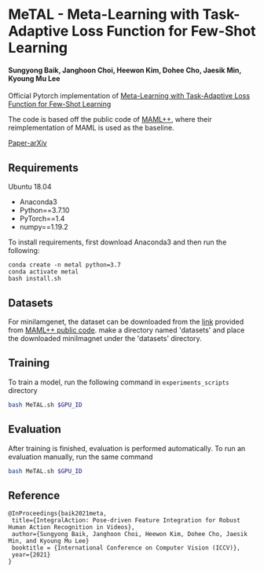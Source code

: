 # MeTAL - Meta-Learning with Task-Adaptive Loss Function for Few-Shot Learning
#### Sungyong Baik, Janghoon Choi, Heewon Kim, Dohee Cho, Jaesik Min, Kyoung Mu Lee

Official Pytorch implementation of [Meta-Learning with Task-Adaptive Loss Function for Few-Shot Learning](https://openaccess.thecvf.com/content/ICCV2021/papers/Baik_Meta-Learning_With_Task-Adaptive_Loss_Function_for_Few-Shot_Learning_ICCV_2021_paper.pdf)

The code is based off the public code of [MAML++](https://github.com/AntreasAntoniou/HowToTrainYourMAMLPytorch), where their reimplementation of MAML is used as the baseline.

[Paper-arXiv](http://arxiv.org/abs/2110.03909)

## Requirements

Ubuntu 18.04
- Anaconda3
- Python==3.7.10
- PyTorch==1.4
- numpy==1.19.2

To install requirements, first download Anaconda3 and then run the following:
```setup
conda create -n metal python=3.7
conda activate metal
bash install.sh
```

## Datasets
For miniIamgenet, the dataset can be downloaded from the [link](https://drive.google.com/file/d/1qQCoGoEJKUCQkk8roncWH7rhPN7aMfBr/view) provided from [MAML++ public code](https://github.com/AntreasAntoniou/HowToTrainYourMAMLPytorch).
make a directory named 'datasets' and place the downloaded miniImagnet under the 'datasets' directory.

## Training

To train a model, run the following command in `experiments_scripts` directory

```bash
bash MeTAL.sh $GPU_ID
```

## Evaluation

After training is finished, evaluation is performed automatically.
To run an evaluation manually, run the same command

```bash
bash MeTAL.sh $GPU_ID
```

## Reference
```
@InProceedings{baik2021meta,
 title={IntegralAction: Pose-driven Feature Integration for Robust Human Action Recognition in Videos},
 author={Sungyong Baik, Janghoon Choi, Heewon Kim, Dohee Cho, Jaesik Min, and Kyoung Mu Lee}
 booktitle = {International Conference on Computer Vision (ICCV)}, 
 year={2021}
}
```

